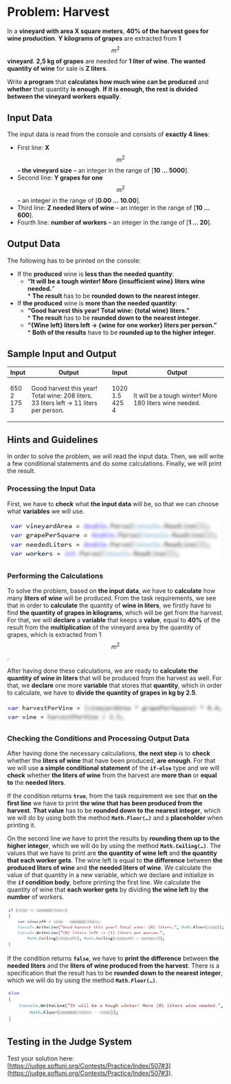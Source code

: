 # Problem: Harvest

In a **vineyard with area X square meters**, **40% of the harvest goes for wine production**. **Y kilograms of grapes** are extracted from **1** $$m^2$$ **vineyard**. **2,5 kg of grapes** are needed for **1 liter of wine**. **The wanted quantity of wine** for sale is **Z liters**.

Write **a program** that **calculates how much wine can be produced** and **whether** that quantity **is enough**. **If it is enough, the rest is divided between the vineyard workers equally**.

## Input Data

The input data is read from the console and consists of **exactly 4 lines**:

* First line: **X** $$m^2$$ **– the vineyard size** – an integer in the range of \[**10 … 5000**].
* Second line: **Y grapes for one** $$m^2$$ – an integer in the range of \[**0.00 … 10.00**].
* Third line: **Z needed liters of wine** – an integer in the range of \[**10 … 600**].
* Fourth line: **number of workers** – an integer in the range of \[**1 … 20**].

## Output Data

The following has to be printed on the console:

* If the **produced** wine is **less than the needed quantity**:
  * **“It will be a tough winter! More {insufficient wine} liters wine needed.**”\
    \* **The result** has to be **rounded down to the nearest integer**.
* If **the produced** wine is **more than the needed quantity**:
  * **“Good harvest this year! Total wine: {total wine} liters.”**\
    \* **The result** has to be **rounded down to the nearest integer**.
  * **“{Wine left} liters left -> {wine for one worker} liters per person.”**\
    \* **Both of the results** have to be **rounded up to the higher integer**.

## Sample Input and Output

| Input                       | Output                                                                                            | Input                          | Output                                                  |
| --------------------------- | ------------------------------------------------------------------------------------------------- | ------------------------------ | ------------------------------------------------------- |
| <p>650<br>2<br>175<br>3</p> | <p>Good harvest this year! Total wine: 208 liters.<br>33 liters left -> 11 liters per person.</p> | <p>1020<br>1.5<br>425<br>4</p> | It will be a tough winter! More 180 liters wine needed. |

## Hints and Guidelines

In order to solve the problem, we will read the input data. Then, we will write a few conditional statements and do some calculations. Finally, we will print the result.

### Processing the Input Data

First, we have to **check** what **the input data** will be, so that we can choose what **variables** we will use.

![](../../../../assets/chapter-3-2-images/04.Harvest-01.png)

### Performing the Calculations

To solve the problem, based on **the input data**, we have to **calculate** how many **liters of wine** will be produced. From the task requirements, we see that in order to **calculate** the quantity of **wine in liters**, we firstly have to find **the quantity of grapes in kilograms**, which will be get from the harvest. For that, we will **declare** a **variable** that keeps a **value**, equal to **40%** of the result from the **multiplication** of the vineyard area by the quantity of grapes, which is extracted from 1 $$m^2$$.

After having done these calculations, we are ready to **calculate the quantity of wine in liters** that will be produced from the harvest as well. For that, we **declare** one more **variable** that stores that **quantity**, which in order to calculate, we have to **divide the quantity of grapes in kg by 2.5**.

![](../../../../assets/chapter-3-2-images/04.Harvest-02.png)

### Checking the Conditions and Processing Output Data

After having done the necessary calculations, **the next step** is to **check** whether the **liters of wine** that have been produced, **are enough**. For that we will use **a simple conditional statement** of the **`if-else`** type and we will **check** whether **the liters of wine** from the harvest are **more than** or **equal to** the **needed liters**.

If the condition returns **`true`**, from the task requirement we see that **on the first line** we have to print **the wine that has been produced from the harvest**. **That value** has to be **rounded down to the nearest integer**, which we will do by using both the method **`Math.Floor(…)`** and a **placeholder** when printing it.

On the second line we have to print the results by **rounding them up to the higher integer**, which we will do by using the method **`Math.Ceiling(…)`**. The values that we have to print are **the quantity of wine left** and **the quantity that each worker gets**. The wine left is equal to **the difference** between **the produced liters of wine** and **the needed liters of wine**. We calculate the value of that quantity in a new variable, which we declare and initialize in the **`if` condition body**, before printing the first line. We calculate the quantity of wine that **each worker gets** by dividing **the wine left** by **the number** of workers.

![](../../../../assets/chapter-3-2-images/04.Harvest-03.png)

If the condition returns **`false`**, we have to **print the difference** between **the needed liters** and the **liters of wine produced from the harvest**. There is a specification that the result has to be **rounded down to the nearest integer**, which we will do by using the method **`Math.Floor(…)`**.

![](../../../../assets/chapter-3-2-images/04.Harvest-04.png)

## Testing in the Judge System

Test your solution here: [https://judge.softuni.org/Contests/Practice/Index/507#3](https://judge.softuni.org/Contests/Practice/Index/507#3).
